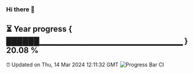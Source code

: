 ### Hi there 👋
⏳ Year progress { ██████▁▁▁▁▁▁▁▁▁▁▁▁▁▁▁▁▁▁▁▁▁▁▁▁ } 20.08 %
---
⏰ Updated on Thu, 14 Mar 2024 12:11:32 GMT
![Progress Bar CI](https://github.com/Moyi321/Moyi321/workflows/Progress%20Bar%20CI/badge.svg)
